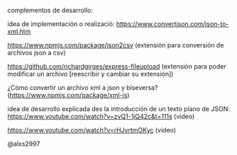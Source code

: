 complementos de desarrollo:

idea de implementación o realizació: https://www.convertjson.com/json-to-xml.htm

https://www.npmjs.com/package/json2csv (extensión para conversión de archivos json a csv)

https://github.com/richardgirges/express-fileupload (extensión para poder modificar un archivo [reescribir y cambiar su extensión])


¿Cómo convertir un archivo xml a json y biseversa? (https://www.npmjs.com/package/xml-js)

idea de desarrollo explicada des la introducción de un texto plano de JSON: https://www.youtube.com/watch?v=zvQ1-1jQ42c&t=111s (video)

https://www.youtube.com/watch?v=rHJvrtmOKyc (video)

@alxs2997
